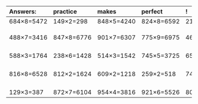 | Answers: | practice | makes | perfect | ! |
| :--- | :--- | :--- | :--- | :--- |
| 684×8=5472 | 149×2=298 | 848×5=4240 | 824×8=6592 | 217×7=1519 | 
|   |   |   |   |   | 
|   |   |   |   |   | 
|   |   |   |   |   | 
| 488×7=3416 | 847×8=6776 | 901×7=6307 | 775×9=6975 | 462×7=3234 | 
|   |   |   |   |   | 
|   |   |   |   |   | 
|   |   |   |   |   | 
|   |   |   |   |   | 
| 588×3=1764 | 238×6=1428 | 514×3=1542 | 745×5=3725 | 650×8=5200 | 
|   |   |   |   |   | 
|   |   |   |   |   | 
|   |   |   |   |   | 
|   |   |   |   |   | 
| 816×8=6528 | 812×2=1624 | 609×2=1218 | 259×2=518 | 746×2=1492 | 
|   |   |   |   |   | 
|   |   |   |   |   | 
|   |   |   |   |   | 
|   |   |   |   |   | 
| 129×3=387 | 872×7=6104 | 954×4=3816 | 921×6=5526 | 803×8=6424 | 
